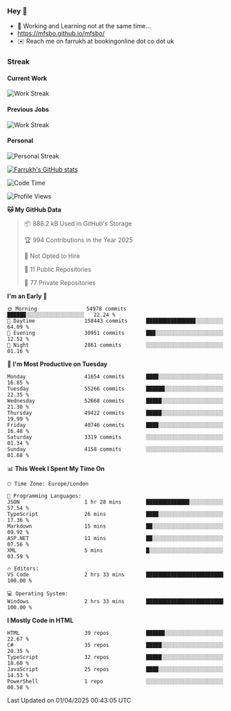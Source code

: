 ### Hey 👋

- 🏃 Working and Learning not at the same time...
- https://mfsbo.github.io/mfsbo/
- ✉️ Reach me on farrukh at bookingonline dot co dot uk

### Streak
#### Current Work
![Work Streak](https://streak-stats.demolab.com/?user=mfsbo)
#### Previous Jobs
![Work Streak](https://streak-stats.demolab.com/?user=farrukhcw)
#### Personal
![Personal Streak](https://streak-stats.demolab.com/?user=farrukhsubhani)

[![Farrukh's GitHub stats](https://github-readme-stats.vercel.app/api?username=mfsbo&hide=stars&count_private=true)](https://github.com/mfsbo/)

<!--START_SECTION:waka-->
![Code Time](http://img.shields.io/badge/Code%20Time-908%20hrs%2024%20mins-blue)

![Profile Views](http://img.shields.io/badge/Profile%20Views-0-blue)

**🐱 My GitHub Data** 

> 📦 888.2 kB Used in GitHub's Storage 
 > 
> 🏆 994 Contributions in the Year 2025
 > 
> 🚫 Not Opted to Hire
 > 
> 📜 11 Public Repositories 
 > 
> 🔑 77 Private Repositories 
 > 
**I'm an Early 🐤** 

```text
🌞 Morning                54978 commits       ██████░░░░░░░░░░░░░░░░░░░   22.24 % 
🌆 Daytime                158443 commits      ████████████████░░░░░░░░░   64.09 % 
🌃 Evening                30951 commits       ███░░░░░░░░░░░░░░░░░░░░░░   12.52 % 
🌙 Night                  2861 commits        ░░░░░░░░░░░░░░░░░░░░░░░░░   01.16 % 
```
📅 **I'm Most Productive on Tuesday** 

```text
Monday                   41654 commits       ████░░░░░░░░░░░░░░░░░░░░░   16.85 % 
Tuesday                  55266 commits       ██████░░░░░░░░░░░░░░░░░░░   22.35 % 
Wednesday                52668 commits       █████░░░░░░░░░░░░░░░░░░░░   21.30 % 
Thursday                 49422 commits       █████░░░░░░░░░░░░░░░░░░░░   19.99 % 
Friday                   40746 commits       ████░░░░░░░░░░░░░░░░░░░░░   16.48 % 
Saturday                 3319 commits        ░░░░░░░░░░░░░░░░░░░░░░░░░   01.34 % 
Sunday                   4158 commits        ░░░░░░░░░░░░░░░░░░░░░░░░░   01.68 % 
```


📊 **This Week I Spent My Time On** 

```text
🕑︎ Time Zone: Europe/London

💬 Programming Languages: 
JSON                     1 hr 28 mins        ██████████████░░░░░░░░░░░   57.54 % 
TypeScript               26 mins             ████░░░░░░░░░░░░░░░░░░░░░   17.36 % 
Markdown                 15 mins             ██░░░░░░░░░░░░░░░░░░░░░░░   09.92 % 
ASP.NET                  11 mins             ██░░░░░░░░░░░░░░░░░░░░░░░   07.56 % 
XML                      5 mins              █░░░░░░░░░░░░░░░░░░░░░░░░   03.59 % 

🔥 Editors: 
VS Code                  2 hrs 33 mins       █████████████████████████   100.00 % 

💻 Operating System: 
Windows                  2 hrs 33 mins       █████████████████████████   100.00 % 
```

**I Mostly Code in HTML** 

```text
HTML                     39 repos            ██████░░░░░░░░░░░░░░░░░░░   22.67 % 
C#                       35 repos            █████░░░░░░░░░░░░░░░░░░░░   20.35 % 
TypeScript               32 repos            █████░░░░░░░░░░░░░░░░░░░░   18.60 % 
JavaScript               25 repos            ████░░░░░░░░░░░░░░░░░░░░░   14.53 % 
PowerShell               1 repo              ░░░░░░░░░░░░░░░░░░░░░░░░░   00.58 % 
```




 Last Updated on 01/04/2025 00:43:05 UTC
<!--END_SECTION:waka-->
<!--
**mfsbo/mfsbo** is a ✨ _special_ ✨ repository because its `README.md` (this file) appears on your GitHub profile.

Here are some ideas to get you started:

- 🔭 I’m currently working on ...
- 🌱 I’m currently learning ...
- 👯 I’m looking to collaborate on ...
- 🤔 I’m looking for help with ...
- 💬 Ask me about ...
- 📫 How to reach me: ...
- 😄 Pronouns: ...
- ⚡ Fun fact: ...
-->
